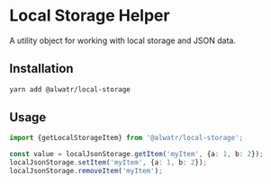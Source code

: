 # Local Storage Helper

A utility object for working with local storage and JSON data.

## Installation

```bash
yarn add @alwatr/local-storage
```

## Usage

```typescript
import {getLocalStorageItem} from '@alwatr/local-storage';

const value = localJsonStorage.getItem('myItem', {a: 1, b: 2});
localJsonStorage.setItem('myItem', {a: 1, b: 2});
localJsonStorage.removeItem('myItem');
```
